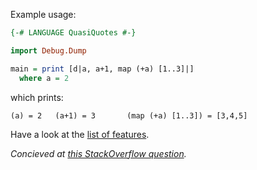 Example usage:

```haskell
{-# LANGUAGE QuasiQuotes #-}

import Debug.Dump

main = print [d|a, a+1, map (+a) [1..3]|]
  where a = 2
```
which prints:

    (a) = 2   (a+1) = 3       (map (+a) [1..3]) = [3,4,5]

Have a look at the [list of features](FEATURES.md).

*Concieved at [this StackOverflow question](http://stackoverflow.com/q/31349556/499478).*
